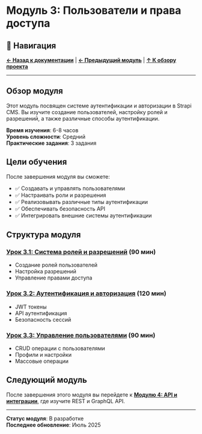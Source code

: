 # Модуль 3: Пользователи и права доступа

## 🧭 Навигация

**[← Назад к документации](../README.md)** | **[← Предыдущий модуль](../module-02/README.md)** | **[↑ К обзору проекта](../../README.md)**

---

## Обзор модуля

Этот модуль посвящен системе аутентификации и авторизации в Strapi CMS. Вы изучите создание пользователей, настройку ролей и разрешений, а также различные способы аутентификации.

**Время изучения**: 6-8 часов  
**Уровень сложности**: Средний  
**Практические задания**: 3 задания

## Цели обучения

После завершения модуля вы сможете:
- ✅ Создавать и управлять пользователями
- ✅ Настраивать роли и разрешения
- ✅ Реализовывать различные типы аутентификации
- ✅ Обеспечивать безопасность API
- ✅ Интегрировать внешние системы аутентификации

## Структура модуля

### [Урок 3.1: Система ролей и разрешений](lesson-03-1/README.md) (90 мин)
- Создание ролей пользователей
- Настройка разрешений
- Управление правами доступа

### [Урок 3.2: Аутентификация и авторизация](lesson-03-2/README.md) (120 мин)
- JWT токены
- API аутентификация
- Безопасность сессий

### [Урок 3.3: Управление пользователями](lesson-03-3/README.md) (90 мин)
- CRUD операции с пользователями
- Профили и настройки
- Массовые операции

## Следующий модуль

После завершения этого модуля вы перейдете к **[Модулю 4: API и интеграции](../module-04/README.md)**, где изучите REST и GraphQL API.

---

**Статус модуля**: В разработке  
**Последнее обновление**: Июль 2025 